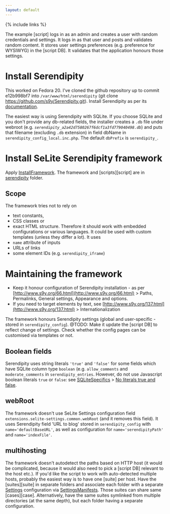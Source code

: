 ```yaml
---
layout: default
---
```

{% include links %}

The example [script] logs in as an admin and creates a user with random credentials and settings. It logs in as that user and posts and validates random content. It stores user settings preferences (e.g. preference for WYSIWYG) in the [script DB]. It validates that the application honours those settings.

# Install Serendipity #
This worked on Fedora 20. I've cloned the github repository up to commit e12b998bf7 into `/var/www/html/serendipity` (git clone https://github.com/s9y/Serendipity.git). Install Serendipity as per its [documentation](http://www.s9y.org/36.html).

The easiest way is using Serendipity with SQLite. If you choose SQLite and you don't provide any db-related fields, the installer creates a `.db` file under webroot (e.g. _`serendipity_a2a42d7580267f6dcf1a3fd779040498.db`_) and puts that filename (excluding `.db` extension) in field dbName in `serendipity_config_local.inc.php`. The default `dbPrefix` is `serendipity_`.

# Install SeLite Serendipity framework #
Apply [InstallFramework](InstallFramework). The framework and [scripts][script] are in [serendipity](https://code.google.com/p/selite/source/browse/serendipity) folder.

## Scope ##
The framework tries not to rely on

  * text constants,
  * CSS classes or
  * exact HTML structure.
Therefore it should work with embedded configurations or various languages. It could be used with custom templates (unless they differ a lot). It uses
  * `name` attribute of inputs
  * URLs of links
  * some element IDs (e.g. `serendipity_iframe`)

# Maintaining the framework #
  * Keep it honour configuration of Serendipity installation - as per [http://www.s9y.org/66.html](http://www.s9y.org/66.html) > Paths, Permalinks, General settings, Appearance and options.
  * If you need to target elements by text, see [http://www.s9y.org/137.html](http://www.s9y.org/137.html) > Internationalization

The framework honours Serendipity settings (global and user-specific - stored in `serendipity_config`). @TODO: Make it update the [script DB] to reflect change of settings. Check whether the config pages can be customised via templates or not.

## Boolean fields ##
Serendipity uses string literals `'true'` and `'false'` for some fields which have SQLite column type `boolean` (e.g. `allow_comments` and `moderate_comments` in `serendipity_entries`. However, do not use Javascript boolean literals `true` or `false`: see [SQLiteSpecifics](SQLiteSpecifics) > [No literals true and false](SQLiteSpecifics#no-literals-true-and-false).

## webRoot ##
The framework doesn't use SeLite Settings configuration field `extensions.selite-settings.common.webRoot` (and it removes this field). It uses Serendipity field 'URL to blog' stored in `serendipity_config` with `name='defaultBaseURL'`, as well as configuration for `name='serendipityPath'` and `name='indexFile'`.

## multihosting ##
The framework doesn't autodetect the paths based on HTTP host (it would be complicated, because it would also need to pick a [script DB] relevant to the host etc.). If you'd like the script to work with auto-detected multiple hosts, probably the easiest way is to have one [suite] per host. Have the [suites][suite] in separate folders and associate each folder with a separate [Settings](Settings) configuration via [SettingsManifests](SettingsManifests). Those suites can share same [cases][case]. Alternatively, have the same suites symlinked from multiple directories (at the same depth), but each folder having a separate configuration.